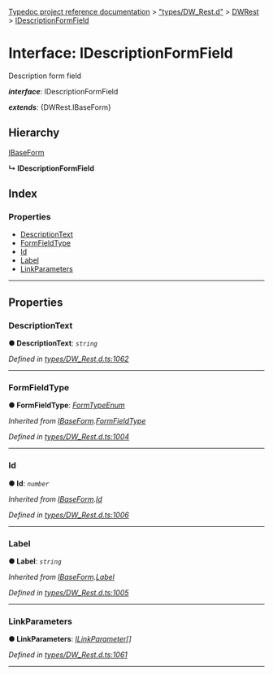 [Typedoc project reference documentation](../README.md) > ["types/DW_Rest.d"](../modules/_types_dw_rest_d_.md) > [DWRest](../modules/_types_dw_rest_d_.dwrest.md) > [IDescriptionFormField](../interfaces/_types_dw_rest_d_.dwrest.idescriptionformfield.md)

# Interface: IDescriptionFormField

Description form field

*__interface__*: IDescriptionFormField

*__extends__*: {DWRest.IBaseForm}

## Hierarchy

 [IBaseForm](_types_dw_rest_d_.dwrest.ibaseform.md)

**↳ IDescriptionFormField**

## Index

### Properties

* [DescriptionText](_types_dw_rest_d_.dwrest.idescriptionformfield.md#descriptiontext)
* [FormFieldType](_types_dw_rest_d_.dwrest.idescriptionformfield.md#formfieldtype)
* [Id](_types_dw_rest_d_.dwrest.idescriptionformfield.md#id)
* [Label](_types_dw_rest_d_.dwrest.idescriptionformfield.md#label)
* [LinkParameters](_types_dw_rest_d_.dwrest.idescriptionformfield.md#linkparameters)

---

## Properties

<a id="descriptiontext"></a>

###  DescriptionText

**● DescriptionText**: *`string`*

*Defined in [types/DW_Rest.d.ts:1062](https://github.com/DocuWare/REST-Sample-TS/blob/master/src/types/DW_Rest.d.ts#L1062)*

___
<a id="formfieldtype"></a>

###  FormFieldType

**● FormFieldType**: *[FormTypeEnum](../enums/_types_dw_rest_d_.dwrest.formtypeenum.md)*

*Inherited from [IBaseForm](_types_dw_rest_d_.dwrest.ibaseform.md).[FormFieldType](_types_dw_rest_d_.dwrest.ibaseform.md#formfieldtype)*

*Defined in [types/DW_Rest.d.ts:1004](https://github.com/DocuWare/REST-Sample-TS/blob/master/src/types/DW_Rest.d.ts#L1004)*

___
<a id="id"></a>

###  Id

**● Id**: *`number`*

*Inherited from [IBaseForm](_types_dw_rest_d_.dwrest.ibaseform.md).[Id](_types_dw_rest_d_.dwrest.ibaseform.md#id)*

*Defined in [types/DW_Rest.d.ts:1006](https://github.com/DocuWare/REST-Sample-TS/blob/master/src/types/DW_Rest.d.ts#L1006)*

___
<a id="label"></a>

###  Label

**● Label**: *`string`*

*Inherited from [IBaseForm](_types_dw_rest_d_.dwrest.ibaseform.md).[Label](_types_dw_rest_d_.dwrest.ibaseform.md#label)*

*Defined in [types/DW_Rest.d.ts:1005](https://github.com/DocuWare/REST-Sample-TS/blob/master/src/types/DW_Rest.d.ts#L1005)*

___
<a id="linkparameters"></a>

###  LinkParameters

**● LinkParameters**: *[ILinkParameter](_types_dw_rest_d_.dwrest.ilinkparameter.md)[]*

*Defined in [types/DW_Rest.d.ts:1061](https://github.com/DocuWare/REST-Sample-TS/blob/master/src/types/DW_Rest.d.ts#L1061)*

___

